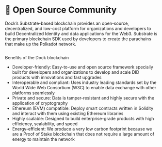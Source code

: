 # 👥 Open Source Community

Dock’s Substrate-based blockchain provides an open-source, decentralized, and low-cost platform for organizations and developers to build Decentralized Identity and data applications for the Web3. Substrate is the primary blockchain SDK used by developers to create the parachains that make up the Polkadot network.

<figure><img src="https://downloads.intercomcdn.com/i/o/793611057/2f18739d7f46bbe76785da8d/Screenshot+2023-07-26+at+16.18.35.png" alt=""><figcaption></figcaption></figure>

Benefits of the Dock blockchain

* Developer-friendly: Easy-to-use and open source framework specially built for developers and organizations to develop and scale DID products with innovations and fast upgrades
* Interoperable and compliant: Uses industry leading standards set by the World Wide Web Consortium (W3C) to enable data exchange with other platforms seamlessly
* Private and secure: Data is tamper-resistant and highly secure with the application of cryptography
* Ethereum (EVM) compatible: Deploy smart contracts written in Solidity and interact with them using existing Ethereum libraries
* Highly scalable: Designed to build enterprise-grade products with high efficiency, scalability, and speed
* Energy-efficient: We produce a very low carbon footprint because we are a Proof of Stake blockchain that does not require a large amount of energy to maintain the network
